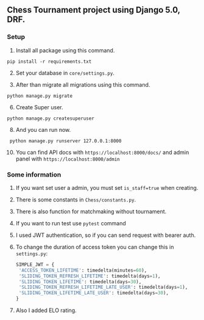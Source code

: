 ## Chess Tournament project using Django 5.0, DRF.

### Setup

1. Install all package using this command.

```pip install -r requirements.txt```

2. Set your database in `core/settings.py`.
   
4. After than migrate all migrations using this command.
   
```python manage.py migrate```

6. Create Super user.
   
```python manage.py createsuperuser```

8. And you can run now.
   
``` python manage.py runserver 127.0.0.1:8000```

10. You can find API docs with ```https://localhost:8000/docs/``` and admin panel with ```https://localhost:8000/admin```

### Some information
1. If you want set user a admin, you must set ```is_staff=true``` when creating.
2. There is some constants in ```Chess/constants.py```.
3. There is also function for matchmaking without tournament.
4. If you want to run test use ```pytest``` command
5. I used JWT authentication, so if you can send request with bearer auth.
6. To change the duration of access token you can change this in ``settings.py``:

   ```python
   SIMPLE_JWT = {
    'ACCESS_TOKEN_LIFETIME': timedelta(minutes=60),
    'SLIDING_TOKEN_REFRESH_LIFETIME': timedelta(days=1),
    'SLIDING_TOKEN_LIFETIME': timedelta(days=30),
    'SLIDING_TOKEN_REFRESH_LIFETIME_LATE_USER': timedelta(days=1),
    'SLIDING_TOKEN_LIFETIME_LATE_USER': timedelta(days=30),
   }

7. Also I added ELO rating.

